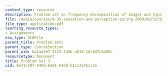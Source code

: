 ```yaml
---
content_type: resource
description: Problem set on frequency decomposition of images and hybrid images.
file: /media/courses/9-35-sensation-and-perception-spring-2009/8e71c597449d6a8164ddb1cc2a7bcc2e_MIT9_35s09_pset03.pdf
file_type: application/pdf
learning_resource_types:
- Assignments
ocw_type: OCWFile
parent_title: Problem Sets
parent_type: CourseSection
parent_uid: ba1aa567-2f23-145b-a818-1dc847c6400c
resourcetype: Document
title: Problem Set 3
uid: 8e71c597-449d-6a81-64dd-b1cc2a7bcc2e
---
```

